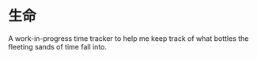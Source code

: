 # 生命 

A work-in-progress time tracker to help me keep track of what bottles the fleeting sands of time fall into.
